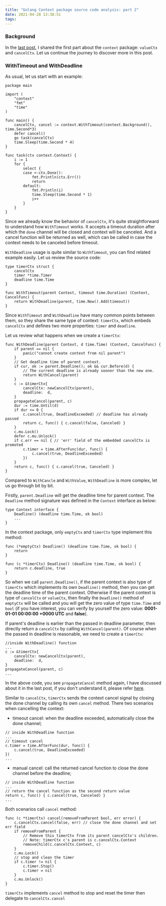 ```yaml
---
title: "Golang Context package source code analysis: part 2"
date: 2021-04-28 13:38:51
tags:
---
```


### Background

In the [last post](https://baoqger.github.io/2021/04/26/golang-context-source-code/), I shared the first part about the `context` package: `valueCtx` and `cancelCtx`. Let us continue the journey to discover more in this post. 


### WithTimeout and WithDeadline 

As usual, let us start with an example: 
```golang
package main

import (
    "context"
    "fmt"
    "time"
)

func main() {
    cancelCtx, cancel := context.WithTimeout(context.Background(), time.Second*3)
    defer cancel()
    go task(cancelCtx)
    time.Sleep(time.Second * 4)
}

func task(ctx context.Context) {
    i := 1
    for {
        select {
        case <-ctx.Done():
            fmt.Println(ctx.Err())
            return
        default:
            fmt.Println(i)
            time.Sleep(time.Second * 1)
            i++
        }
    }
}
```
Since we already know the behavior of `cancelCtx`, it's quite straightforward to understand how `WithTimeout` works. It accepts a timeout duration after which the `done` channel will be closed and context will be canceled. And a cancel function will be returned as well, which can be called in case the context needs to be canceled before timeout. 

`WithDeadline` usage is quite similar to `WithTimeout`, you can find related example easily. Let us review the source code:

```golang
type timerCtx struct {
	cancelCtx
	timer *time.Timer 
	deadline time.Time
}

func WithTimeout(parent Context, timeout time.Duration) (Context, CancelFunc) {
	return WithDeadline(parent, time.Now().Add(timeout))
}
```
Since `WithTimeout` and `WithDeadline` have many common points between them, so they share the same type of context: `timerCtx`, which embeds `cancelCtx` and defines two more properties: `timer` and `deadline`. 

Let us review what happens when we create a `timerCtx`:
```golang
func WithDeadline(parent Context, d time.Time) (Context, CancelFunc) {
	if parent == nil {
		panic("cannot create context from nil parent")
	}
	// Get deadline time of parent context. 
	if cur, ok := parent.Deadline(); ok && cur.Before(d) {
		// The current deadline is already sooner than the new one.
		return WithCancel(parent)
	}
	c := &timerCtx{
		cancelCtx: newCancelCtx(parent),
		deadline:  d,
	}
	propagateCancel(parent, c)
	dur := time.Until(d)
	if dur <= 0 {
		c.cancel(true, DeadlineExceeded) // deadline has already passed
		return c, func() { c.cancel(false, Canceled) }
	}
	c.mu.Lock()
	defer c.mu.Unlock()
	if c.err == nil { // 'err' field of the embedded cancelCtx is promoted 
		c.timer = time.AfterFunc(dur, func() {
			c.cancel(true, DeadlineExceeded)
		})
	}
	return c, func() { c.cancel(true, Canceled) }
}
```
Compared to `WithCancle` and `WithValue`, `WithDeadline` is more complex, let us go through bit by bit.

Firstly, `parent.Deadline` will get the deadline time for parent context. The `Deadline` method signature was defined in the `Context` interface as below:

```golang
type Context interface {
	Deadline() (deadline time.Time, ok bool)
	...
}
```

In the context package, only `emptyCtx` and `timerCtx` type implement this method:

```golang
func (*emptyCtx) Deadline() (deadline time.Time, ok bool) {
	return
}

func (c *timerCtx) Deadline() (deadline time.Time, ok bool) {
	return c.deadline, true
}
```

So when we call `parent.Deadline()`, if the parent context is also type of `timerCtx` which implements its own `Deadline()` method, then you can get the deadline time of the parent context. Otherwise if the parent context is type of `cancelCtx` or `valueCtx`, then finally the `Deadline()` method of `emptyCtx` will be called and you will get the zero value of type `time.Time` and `bool` (if you have interest, you can verify by yourself the zero value: **0001-01-01 00:00:00 +0000 UTC** and **false**).  

If parent's deadline is earlier than the passed in deadline parameter, then directly return a `cancelCtx` by calling `WithCancel(parent)`. Of course when the passed in deadline is reasonable, we need to create a `timerCtx`: 

```golang
//inside WithDeadline() function
...
c := &timerCtx{
	cancelCtx: newCancelCtx(parent),
	deadline:  d,
}
propagateCancel(parent, c)
...
```
In the above code, you see `propagateCancel` method again, I have discussed about it in the last post, if you don't understand it, please refer [here](https://baoqger.github.io/2021/04/26/golang-context-source-code/).

Similar to `cancelCtx`, `timerCtx` sends the context cancel signal by closing the done channel by calling its own `cancel` method. There two scenarios when cancelling the context:
 - timeout cancel: when the deadline exceeded, automatically close the done channel; 

```golang
// inside WithDeadline function
...
// timeout cancel
c.timer = time.AfterFunc(dur, func() {
	c.cancel(true, DeadlineExceeded)
})
...
```
 - manual cancel: call the returned cancel function to close the done channel before the deadline;
```golang
// inside WithDeadline function
...
// return the cancel function as the second return value
return c, func() { c.cancel(true, Canceled) }
...
```

Both scenarios call `cancel` method: 

```golang
func (c *timerCtx) cancel(removeFromParent bool, err error) {
	c.cancelCtx.cancel(false, err) // close the done channel and set err field
	if removeFromParent {
		// Remove this timerCtx from its parent cancelCtx's children.
		// Note: timerCtx c's parent is c.cancelCtx.Context
		removeChild(c.cancelCtx.Context, c)
	}
	c.mu.Lock()
	// stop and clean the timer
	if c.timer != nil {
		c.timer.Stop()
		c.timer = nil
	}
	c.mu.Unlock()
}
```
`timerCtx` implements `cancel` method to stop and reset the timer then delegate to `cancelCtx.cancel`




